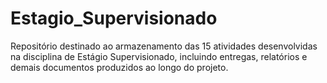 # Estagio_Supervisionado
Repositório destinado ao armazenamento das 15 atividades desenvolvidas na disciplina de Estágio Supervisionado, incluindo entregas, relatórios e demais documentos produzidos ao longo do projeto.
